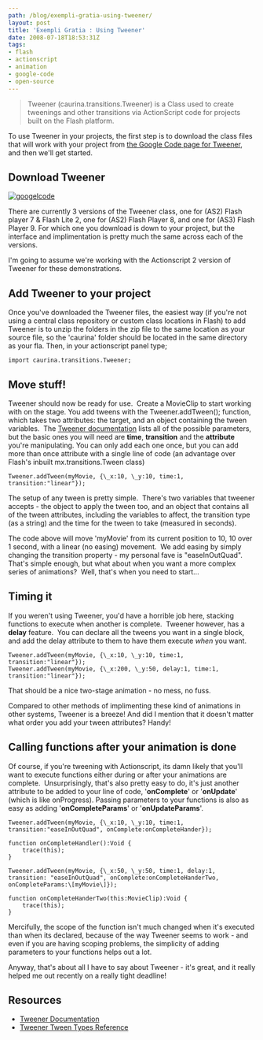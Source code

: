 ```yaml
---
path: /blog/exempli-gratia-using-tweener/
layout: post
title: 'Exempli Gratia : Using Tweener'
date: 2008-07-18T18:53:31Z
tags:
- flash
- actionscript
- animation
- google-code
- open-source
---
```


> Tweener (caurina.transitions.Tweener) is a Class used to create tweenings and other transitions via ActionScript code for projects built on the Flash platform.

To use Tweener in your projects, the first step is to download the class files that will work with your project from [the Google Code page for Tweener](http://code.google.com/p/tweener/), and then we'll get started.

## Download Tweener

[![](http://uploads.psyked.co.uk/2008/07/googelcode.jpg "googelcode")](http://code.google.com/p/tweener/)

There are currently 3 versions of the Tweener class, one for (AS2) Flash player 7 & Flash Lite 2, one for (AS2) Flash Player 8, and one for (AS3) Flash Player 9. For which one you download is down to your project, but the interface and implimentation is pretty much the same across each of the versions.

I'm going to assume we're working with the Actionscript 2 version of Tweener for these demonstrations.

## Add Tweener to your project

Once you've downloaded the Tweener files, the easiest way (if you're not using a central class repository or custom class locations in Flash) to add Tweener is to unzip the folders in the zip file to the same location as your source file, so the 'caurina' folder should be located in the same directory as your fla. Then, in your actionscript panel type;

    import caurina.transitions.Tweener;

## Move stuff!

Tweener should now be ready for use.  Create a MovieClip to start working with on the stage. You add tweens with the Tweener.addTween(); function, which takes two attributes: the target, and an object containing the tween variables.  The [Tweener documentation](http://hosted.zeh.com.br/tweener/docs/en-us/) lists all of the possible parameters, but the basic ones you will need are **time**, **transition** and the **attribute** you're manipulating. You can only add each one once, but you can add more than once attribute with a single line of code (an advantage over Flash's inbuilt mx.transitions.Tween class)

    Tweener.addTween(myMovie, {\_x:10, \_y:10, time:1, transition:"linear"});

The setup of any tween is pretty simple.  There's two variables that tweener accepts - the object to apply the tween too, and an object that contains all of the tween attributes, including the variables to affect, the transition type (as a string) and the time for the tween to take (measured in seconds).

The code above will move 'myMovie' from its current position to 10, 10 over 1 second, with a linear (no easing) movement.  We add easing by simply changing the transition property - my personal fave is "easeInOutQuad".  That's simple enough, but what about when you want a more complex series of animations?  Well, that's when you need to start...

## Timing it

If you weren't using Tweener, you'd have a horrible job here, stacking functions to execute when another is complete.  Tweener however, has a **delay** feature.  You can declare all the tweens you want in a single block, and add the delay attribute to them to have them execute _when_ you want.

    Tweener.addTween(myMovie, {\_x:10, \_y:10, time:1, transition:"linear"});
    Tweener.addTween(myMovie, {\_x:200, \_y:50, delay:1, time:1, transition:"linear"});

That should be a nice two-stage animation - no mess, no fuss.

Compared to other methods of implimenting these kind of animations in other systems, Tweener is a breeze! And did I mention that it doesn't matter what order you add your tween attributes? Handy!

## Calling functions after your animation is done

Of course, if you're tweening with Actionscript, its damn likely that you'll want to execute functions either during or after your animations are complete.  Unsurprisingly, that's also pretty easy to do, it's just another attribute to be added to your line of code, '**onComplete**' or '**onUpdate**' (which is like onProgress). Passing parameters to your functions is also as easy as adding '**onCompleteParams**' or '**onUpdateParams**'.

    Tweener.addTween(myMovie, {\_x:10, \_y:10, time:1, transition:"easeInOutQuad", onComplete:onCompleteHander});

    function onCompleteHandler():Void { 
        trace(this); 
    }

    Tweener.addTween(myMovie, {\_x:50, \_y:50, time:1, delay:1, transition: "easeInOutQuad", onComplete:onCompleteHanderTwo, onCompleteParams:\[myMovie\]});

    function onCompleteHanderTwo(this:MovieClip):Void { 
        trace(this); 
    } 

Mercifully, the scope of the function isn't much changed when it's executed than when its declared, because of the way Tweener seems to work - and even if you are having scoping problems, the simplicity of adding parameters to your functions helps out a lot.

Anyway, that's about all I have to say about Tweener - it's great, and it really helped me out recently on a really tight deadline!

## Resources

*   [Tweener Documentation](http://hosted.zeh.com.br/tweener/docs/en-us/)
*   [Tweener Tween Types Reference](http://hosted.zeh.com.br/tweener/docs/en-us/misc/transitions.html)